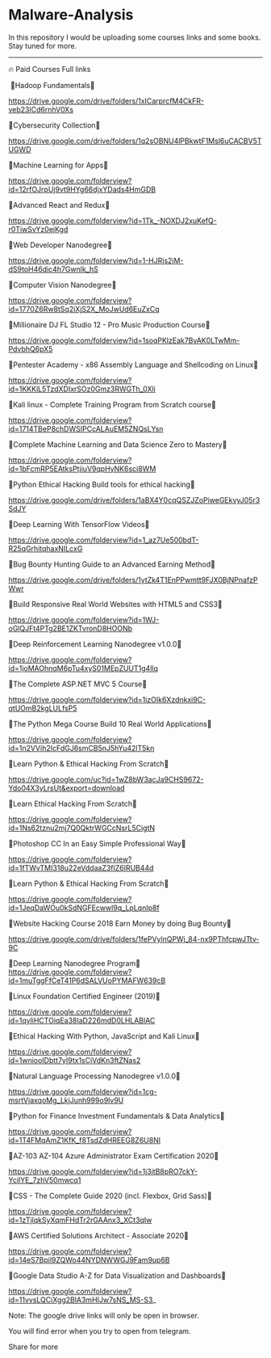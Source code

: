 # Malware-Analysis 
In this repository I would be uploading some courses links and some books. Stay tuned for more.  

--------------------------------------------------------------------------------------------------------------------------

🔥 Paid Courses Full links

‍ 🔰Hadoop Fundamentals🔰

https://drive.google.com/drive/folders/1xICarprcfM4CkFR-veb23lCd6rnhV0Xs

🔰Cybersecurity Collection🔰

https://drive.google.com/drive/folders/1q2sOBNU4lPBkwtF1Msl6uCACBV5TUGWD

🔰Machine Learning for Apps🔰

https://drive.google.com/folderview?id=12rfOJrpUj9vt9HYg66djxYDads4HmGDB

🔰Advanced React and Redux🔰

https://drive.google.com/folderview?id=1Tk_-NOXDJ2xuKefQ-r0TiwSvYz0ejKgd

🔰Web Developer Nanodegree🔰

https://drive.google.com/folderview?id=1-HJRjs2jM-dS9toH46dic4h7Gwnlk_hS

🔰Computer Vision Nanodegree🔰

https://drive.google.com/folderview?id=1770Z6Rw8tSq2iXjS2X_MoJwUd6EuZxCq

🔰Millionaire DJ FL Studio 12 - Pro Music Production Course🔰

https://drive.google.com/folderview?id=1soqPKlzEak7BvAK0LTwMm-PdvbhQ6pX5

🔰Pentester Academy - x86 Assembly Language and Shellcoding on Linux🔰

https://drive.google.com/folderview?id=1KKKlL5TzdXDIxrSOz0Gmz3RWGTh_0Xli

🔰Kali linux - Complete Training Program from Scratch course🔰

https://drive.google.com/folderview?id=1714TBeP8chDWSIPCcALAuEM5ZNQsLYsn

🔰Complete Machine Learning and Data Science Zero to Mastery🔰

https://drive.google.com/folderview?id=1bFcmRP5EAtksPtjiuV9qpHyNK6sci8WM

🔰Python Ethical Hacking  Build tools for ethical hacking🔰

https://drive.google.com/drive/folders/1aBX4Y0cqQSZJZoPiweGEkvyJ05r3SdJY

🔰Deep Learning With TensorFlow Videos🔰

https://drive.google.com/folderview?id=1_az7Ue500bdT-R25qGrhitqhaxNILcxG

🔰Bug Bounty Hunting Guide to an Advanced Earning Method🔰

https://drive.google.com/drive/folders/1ytZk4T1EnPPwmtt9FJX0BjNPnafzPWwr

🔰Build Responsive Real World Websites with HTML5 and CSS3🔰

https://drive.google.com/folderview?id=1WJ-oGlQJFt4PTg2BE1ZKTvronD8HOONb

🔰Deep Reinforcement Learning Nanodegree v1.0.0🔰

https://drive.google.com/folderview?id=1joMAOhnqM6pTu4xyS01MEpZUUT1g4llq

🔰The Complete ASP.NET MVC 5 Course🔰

https://drive.google.com/folderview?id=1izOIk6Xzdnkxi9C-qtUOmB2kgLULfsP5

🔰The Python Mega Course Build 10 Real World Applications🔰

https://drive.google.com/folderview?id=1n2VVih2IcFdGJ6smCB5nJ5hYu42lT5kn

🔰Learn Python & Ethical Hacking From Scratch🔰

https://drive.google.com/uc?id=1wZ8bW3acJa9CHS9672-Ydo04X3yLrsUt&export=download

🔰Learn Ethical Hacking From Scratch🔰

https://drive.google.com/folderview?id=1Ns62tznu2mj7Q0QktrWGCcNsrL5CigtN

🔰Photoshop CC  In an Easy Simple Professional Way🔰

https://drive.google.com/folderview?id=1fTWvTMI318u22eVddaaZ3flZ6IRUB44d

🔰Learn Python & Ethical Hacking From Scratch🔰

https://drive.google.com/folderview?id=1JeqDaWOu0kSdNGFEcwwI9q_LpLqnIp8f

🔰Website Hacking Course 2018 Earn Money by doing Bug Bounty🔰

https://drive.google.com/drive/folders/1fePVylnQPWj_84-nx9PThfcpwJTtv-9C

🔰Deep Learning Nanodegree Program🔰 https://drive.google.com/folderview?id=1muTggFfCeT41P6dSALVUoPYMAFW639cB

🔰Linux Foundation Certified Engineer (2019)🔰

https://drive.google.com/folderview?id=1qyliHCTOiqEa38IaD226mdD0LHLABlAC

🔰Ethical Hacking With Python, JavaScript and Kali Linux🔰

https://drive.google.com/folderview?id=1wniooIDbtt7yI9tx1sCjVdKn3ftZNas2

🔰Natural Language Processing Nanodegree v1.0.0🔰

https://drive.google.com/folderview?id=1cg-msrtVjaxqoMg_LkjJunh999o9lv9U

🔰Python for Finance Investment Fundamentals & Data Analytics🔰

https://drive.google.com/folderview?id=1T4FMqAmZ1KfK_f8TsdZdHREEG8Z6U8Nl

🔰AZ-103  AZ-104 Azure Administrator Exam Certification 2020🔰

https://drive.google.com/folderview?id=1j3itB8pRO7ckY-YciIYE_7zhV50mwcq1

🔰CSS - The Complete Guide 2020 (incl. Flexbox, Grid  Sass)🔰

https://drive.google.com/folderview?id=1zTjlqkSyXqmFHdTr2rGAAnx3_XCt3qIw

🔰AWS Certified Solutions Architect - Associate 2020🔰

https://drive.google.com/folderview?id=14eS7Bpil9ZQWo44NYDNWWGJ9Fam9up6B

🔰Google Data Studio A-Z for Data Visualization and Dashboards🔰

https://drive.google.com/folderview?id=11vvsLQCiXgg2BlA3mHIJw7sNS_MS-S3_

Note: The google drive links will only be open in browser.

You will find error when you try to open from telegram.

Share for more
